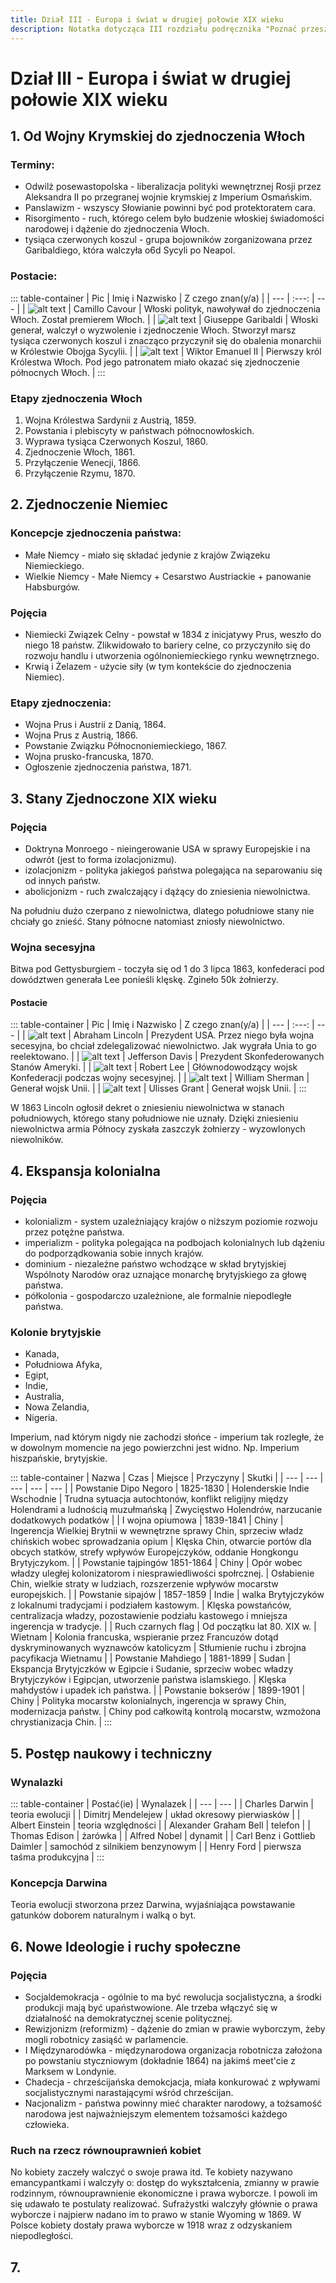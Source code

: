 ```yaml
---
title: Dział III - Europa i świat w drugiej połowie XIX wieku
description: Notatka dotycząca III rozdziału podręcznika "Poznać przeszłość 3" wydawnictwa Nowej Ery.
---
```


# Dział III - Europa i świat w drugiej połowie XIX wieku

## 1. Od Wojny Krymskiej do zjednoczenia Włoch

### Terminy:

- Odwilż posewastopolska - liberalizacja polityki wewnętrznej Rosji przez Aleksandra II po przegranej wojnie krymskiej z Imperium Osmańskim.
- Panslawizm - wszyscy Słowianie powinni być pod protektoratem cara.
- Risorgimento - ruch, którego celem było budzenie włoskiej świadomości narodowej i dążenie do zjednoczenia Włoch.
- tysiąca czerwonych koszul - grupa bojowników zorganizowana przez Garibaldiego, która walczyła o6d Sycyli po Neapol.

### Postacie:

::: table-container
| Pic | Imię i Nazwisko | Z czego znan(y/a) |
| --- | :---: | --- |
| ![alt text](/3-dzial/cavour.jpg) | Camillo Cavour | Włoski polityk, nawoływał do zjednoczenia Włoch. Został premierem Włoch. |
| ![alt text](/3-dzial/garbibaldi.jpg) | Giuseppe Garibaldi | Włoski generał, walczył o wyzwolenie i zjednoczenie Włoch. Stworzył marsz tysiąca czerwonych koszul i znacząco przyczynił się do obalenia monarchii w Królestwie Obojga Sycylii. |
| ![alt text](/3-dzial/emanuel.jpg) | Wiktor Emanuel II | Pierwszy król Królestwa Włoch. Pod jego patronatem miało okazać się zjednoczenie północnych Włoch. |
:::

### Etapy zjednoczenia Włoch

1. Wojna Królestwa Sardynii z Austrią, 1859.
2. Powstania i plebiscyty w państwach północnowłoskich.
3. Wyprawa tysiąca Czerwonych Koszul, 1860.
4. Zjednoczenie Włoch, 1861.
5. Przyłączenie Wenecji, 1866.
6. Przyłączenie Rzymu, 1870.

## 2. Zjednoczenie Niemiec

### Koncepcje zjednoczenia państwa:

- Małe Niemcy - miało się składać jedynie z krajów Związeku Niemieckiego.
- Wielkie Niemcy - Małe Niemcy + Cesarstwo Austriackie + panowanie Habsburgów.

### Pojęcia 

- Niemiecki Związek Celny - powstał w 1834 z inicjatywy Prus, weszło do niego 18 państw. Zlikwidowało to bariery celne, co przyczyniło się do rozwoju handlu i utworzenia ogólnoniemieckiego rynku wewnętrznego.
- Krwią i Żelazem - użycie siły (w tym kontekście do zjednoczenia Niemiec).

### Etapy zjednoczenia:
- Wojna Prus i Austrii z Danią, 1864.
- Wojna Prus z Austrią, 1866.
- Powstanie Związku Północnoniemieckiego, 1867.
- Wojna prusko-francuska, 1870.
- Ogłoszenie zjednoczenia państwa, 1871.

## 3. Stany Zjednoczone XIX wieku

### Pojęcia

- Doktryna Monroego - nieingerowanie USA w sprawy Europejskie i na odwrót (jest to forma izolacjonizmu).
- izolacjonizm - polityka jakiegoś państwa polegająca na separowaniu się od innych państw.
- abolicjonizm - ruch zwalczający i dążący do zniesienia niewolnictwa.

Na południu dużo czerpano z niewolnictwa, dlatego południowe stany nie chciały go znieść. Stany północne natomiast zniosły niewolnictwo.

### Wojna secesyjna

Bitwa pod Gettysburgiem - toczyła się od 1 do 3 lipca 1863, konfederaci pod dowództwen generała Lee ponieśli klęskę. Zgineło 50k żołnierzy.

#### Postacie

::: table-container
| Pic | Imię i Nazwisko | Z czego znan(y/a) |
| --- | :---: | --- |
| ![alt text](/3-dzial/lincoln.jpg) | Abraham Lincoln | Prezydent USA. Przez niego była wojna secesyjna, bo chciał zdelegalizować niewolnictwo. Jak wygrała Unia to go reelektowano. |
| ![alt text](/3-dzial/davis.jpg) | Jefferson Davis | Prezydent Skonfederowanych Stanów Ameryki. |
| ![alt text](/3-dzial/lee.jpg) | Robert Lee | Głównodowodzący wojsk Konfederacji podczas wojny secesyjnej. |
| ![alt text](/3-dzial/sherman.jpg) | William Sherman | Generał wojsk Unii. |
| ![alt text](/3-dzial/grant.jpg) | Ulisses Grant | Generał wojsk Unii. |
:::

W 1863 Lincoln ogłosił dekret o zniesieniu niewolnictwa w stanach południowych, którego stany południowe nie uznały. Dzięki zniesieniu niewolnictwa armia Północy zyskała zaszczyk żołnierzy - wyzowlonych niewolników.

## 4. Ekspansja kolonialna

### Pojęcia

- kolonializm - system uzależniający krajów o niższym poziomie rozwoju przez potężne państwa.
- imperializm - polityka polegająca na podbojach kolonialnych lub dążeniu do podporządkowania sobie innych krajów.
- dominium - niezależne państwo wchodzące w skład brytyjskiej Wspólnoty Narodów oraz uznające monarchę brytyjskiego za głowę państwa.
- półkolonia - gospodarczo uzależnione, ale formalnie niepodległe państwa.

### Kolonie brytyjskie

- Kanada,
- Południowa Afyka,
- Egipt,
- Indie,
- Australia,
- Nowa Zelandia,
- Nigeria.

Imperium, nad którym nigdy nie zachodzi słońce - imperium tak rozległe, że w dowolnym momencie na jego powierzchni jest widno. Np. Imperium hiszpańskie, brytyjskie.

::: table-container
| Nazwa | Czas | Miejsce | Przyczyny | Skutki |
| --- | --- | --- | --- | --- |
| Powstanie Dipo Negoro | 1825-1830 | Holenderskie Indie Wschodnie | Trudna sytuacja autochtonów, konflikt religijny między Holendrami a ludnością muzułmańską | Zwycięstwo Holendrów, narzucanie dodatkowych podatków |
| I wojna opiumowa | 1839-1841 | Chiny | Ingerencja Wielkiej Brytnii w wewnętrzne sprawy Chin, sprzeciw władz chińskich wobec sprowadzania opium | Klęska Chin, otwarcie portów dla obcych statków, strefy wpływów Europejczyków, oddanie Hongkongu Brytyjczykom. |
| Powstanie tajpingów 1851-1864 | Chiny | Opór wobec władzy uległej kolonizatorom i niesprawiedliwości społrcznej. | Osłabienie Chin, wielkie straty w ludziach, rozszerzenie wpływów mocarstw europejskich. |
| Powstanie sipajów | 1857-1859 | Indie | walka Brytyjczyków z lokalnumi tradycjami i podziałem kastowym. | Klęska powstańców, centralizacja władzy, pozostawienie podziału kastowego i mniejsza ingerencja w tradycje. |
| Ruch czarnych flag | Od początku lat 80. XIX w. | Wietnam | Kolonia francuska, wspieranie przez Francuzów dotąd dyskryminowanych wyznawców katolicyzm | Stłumienie ruchu i zbrojna pacyfikacja Wietnamu |
| Powstanie Mahdiego | 1881-1899 | Sudan | Ekspancja Brytyjczków w Egipcie i Sudanie, sprzeciw wobec władzy Brytyjczyków i Egipcjan, utworzenie państwa islamskiego. | Klęska mahdystów i upadek ich państwa. |
| Powstanie bokserów | 1899-1901 | Chiny | Polityka mocarstw kolonialnych, ingerencja w sprawy Chin, modernizacja państw. | Chiny pod całkowitą kontrolą mocarstw, wzmożona chrystianizacja Chin. |
:::

## 5. Postęp naukowy i techniczny

### Wynalazki

::: table-container
| Postać(ie) | Wynalazek |
| --- | --- |
| Charles Darwin | teoria ewolucji |
| Dimitrj Mendelejew | układ okresowy pierwiasków |
| Albert Einstein | teoria względności |
| Alexander Graham Bell | telefon |
| Thomas Edison | żarówka |
| Alfred Nobel | dynamit |
| Carl Benz i Gottlieb Daimler | samochód z silnikiem benzynowym |
| Henry Ford | pierwsza taśma produkcyjna |
:::

### Koncepcja Darwina

Teoria ewolucji stworzona przez Darwina, wyjaśniająca powstawanie gatunków doborem naturalnym i walką o byt.

## 6. Nowe Ideologie i ruchy społeczne

### Pojęcia

- Socjaldemokracja - ogólnie to ma być rewolucja socjalistyczna, a środki produkcji mają być upaństwowione. Ale trzeba włączyć się w działalność na demokratycznej scenie politycznej.
- Rewizjonizm (reformizm) - dążenie do zmian w prawie wyborczym, żeby mogli robotnicy zasiąść w parlamencie.
- I Międzynarodówka - międzynarodowa organizacja robotnicza założona po powstaniu styczniowym (dokładnie 1864) na jakimś meet'cie z Marksem w Londynie.
- Chadecja - chrześcijańska demokcjacja, miała konkurować z wpływami socjalistycznymi narastającymi wśród chrześcijan.
- Nacjonalizm - państwa powinny mieć charakter narodowy, a tożsamość narodowa jest najważniejszym elementem tożsamości każdego człowieka.

### Ruch na rzecz równouprawnień kobiet

No kobiety zaczeły walczyć o swoje prawa itd. Te kobiety nazywano emancypantkami i walczyły o: dostęp do wykształcenia, zmianny w prawie rodzinnym, równouprawnienie ekonomiczne i prawa wyborcze. I powoli im się udawało te postulaty realizować. Sufrażystki walczyły głównie o prawa wyborcze i najpierw nadano im to prawo w stanie Wyoming w 1869. W Polsce kobiety dostały prawa wyborcze w 1918 wraz z odzyskaniem niepodległości.

## 7.